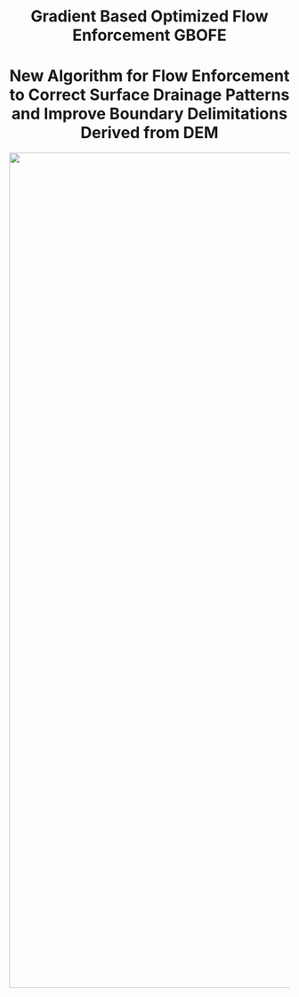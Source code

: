 # <h1 align="center"> Gradient Based Optimized Flow Enforcement GBOFE
# <h1 align="center"> New Algorithm for Flow Enforcement to Correct Surface Drainage Patterns and Improve Boundary Delimitations Derived from DEM
<p align="center">
  <img src="https://github.com/user-attachments/assets/b7073e1f-812d-49da-a8d7-6f569e1c8540"width="1500">
</p> 

